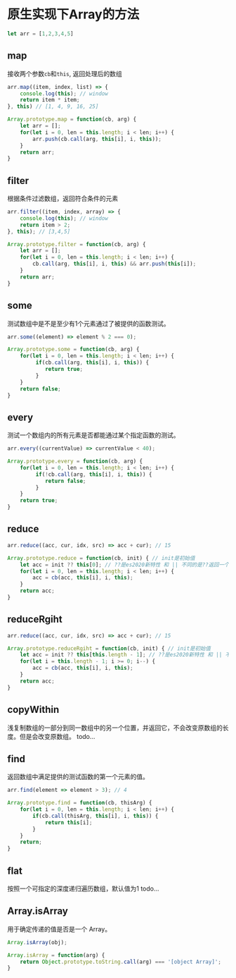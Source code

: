 # 原生实现下Array的方法
```js
let arr = [1,2,3,4,5]
```
## map
接收两个参数`cb`和`this`, 返回处理后的数组
```js
arr.map((item, index, list) => {
    console.log(this); // window
    return item * item;
}, this) // [1, 4, 9, 16, 25]
```

```js
Array.prototype.map = function(cb, arg) {
    let arr = [];
    for(let i = 0, len = this.length; i < len; i++) {
        arr.push(cb.call(arg, this[i], i, this));
    }
    return arr;
}
```
## filter
根据条件过滤数组，返回符合条件的元素
```js
arr.filter((item, index, array) => {
    console.log(this); // window
    return item > 2;
}, this); // [3,4,5]
```
```js
Array.prototype.filter = function(cb, arg) {
    let arr = [];
    for(let i = 0, len = this.length; i < len; i++) {
        cb.call(arg, this[i], i, this) && arr.push(this[i]);
    }
    return arr;
}
```
## some
测试数组中是不是至少有1个元素通过了被提供的函数测试。
```js
arr.some((element) => element % 2 === 0);
```
```js
Array.prototype.some = function(cb, arg) {
    for(let i = 0, len = this.length; i < len; i++) {
         if(cb.call(arg, this[i], i, this)) {
            return true;
         }
    }
    return false;
}
```
## every
测试一个数组内的所有元素是否都能通过某个指定函数的测试。
```js
arr.every((currentValue) => currentValue < 40);
```
```js
Array.prototype.every = function(cb, arg) {
    for(let i = 0, len = this.length; i < len; i++) {
         if(!cb.call(arg, this[i], i, this)) {
            return false;
         }
    }
    return true;
}
```
## reduce
```js
arr.reduce((acc, cur, idx, src) => acc + cur); // 15
```
```js
Array.prototype.reduce = function(cb, init) { // init是初始值
    let acc = init ?? this[0]; // ??是es2020新特性 和 || 不同的是??返回一个已定义的值 || 返回的是第一个真值 区别就是 ?? 可以返回0 ‘’
    for(let i = 0, len = this.length; i < len; i++) {
        acc = cb(acc, this[i], i, this);
    }
    return acc;
}
```
## reduceRgiht
```js
arr.reduce((acc, cur, idx, src) => acc + cur); // 15
```
```js
Array.prototype.reduceRgiht = function(cb, init) { // init是初始值
    let acc = init ?? this[this.length - 1]; // ??是es2020新特性 和 || 不同的是??返回一个已定义的值 || 返回的是第一个真值 区别就是 ?? 可以返回0 ‘’
    for(let i = this.length - 1; i >= 0; i--) {
        acc = cb(acc, this[i], i, this);
    }
    return acc;
}
```
## copyWithin
浅复制数组的一部分到同一数组中的另一个位置，并返回它，不会改变原数组的长度。但是会改变原数组。
todo...
## find
返回数组中满足提供的测试函数的第一个元素的值。
```js
arr.find(element => element > 3); // 4
```
```js
Array.prototype.find = function(cb, thisArg) {
    for(let i = 0, len = this.length; i < len; i++) {
        if(cb.call(thisArg, this[i], i, this)) {
            return this[i];
        }
    }
    return;
} 
```
## flat
按照一个可指定的深度递归遍历数组，默认值为1
todo...
## Array.isArray
用于确定传递的值是否是一个 Array。
```js
Array.isArray(obj);
```
```js
Array.isArray = function(arg) {
    return Object.prototype.toString.call(arg) === '[object Array]';
}
```